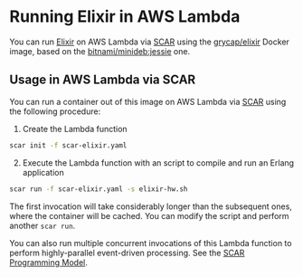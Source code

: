 # Running Elixir in AWS Lambda

You can run [Elixir](https://elixir-lang.org/) on AWS Lambda via [SCAR](https://github.com/grycap/scar) using the [grycap/elixir](https://hub.docker.com/r/grycap/elixir/) Docker image, based on the [bitnami/minideb:jessie](https://hub.docker.com/r/bitnami/minideb/) one.

## Usage in AWS Lambda via SCAR

You can run a container out of this image on AWS Lambda via [SCAR](https://github.com/grycap/scar) using the following procedure:

1. Create the Lambda function

```sh
scar init -f scar-elixir.yaml
```

2. Execute the Lambda function with an script to compile and run an Erlang application

```sh
scar run -f scar-elixir.yaml -s elixir-hw.sh 
```

The first invocation will take considerably longer than the subsequent ones, where the container will be cached. You can modify the script and perform another `scar run`.

You can also run multiple concurrent invocations of this Lambda function to perform highly-parallel event-driven processing. See the [SCAR Programming Model](http://scar.readthedocs.io/en/latest/prog_model.html).